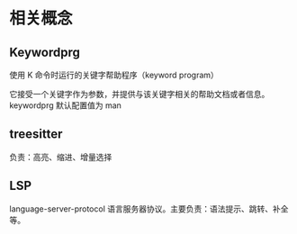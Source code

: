 # 相关概念

## Keywordprg

使用 K 命令时运行的关键字帮助程序（keyword program）

它接受一个关键字作为参数，并提供与该关键字相关的帮助文档或者信息。 keywordprg 默认配置值为 man

## treesitter

负责：高亮、缩进、增量选择

## LSP

language-server-protocol 语言服务器协议。主要负责：语法提示、跳转、补全 等。
